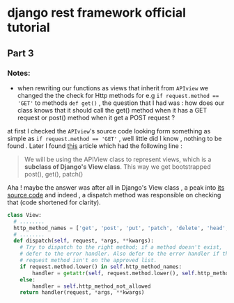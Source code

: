 # django rest framework official tutorial 
## Part 3

### Notes:
- when rewriting our functions as views that inherit from `APIview` we changed the the check for Http methods for e.g `if request.method == 'GET'` to methods `def get()` , the question that I had was : how does our class knows that it should call the get() method when it has a GET request or post() method when it get a POST request ?

at first I checked the `APIview`'s source code looking form something as simple as `if request.method == 'GET'` , well little did I know , nothing to be found . Later I found [this](https://stackabuse.com/creating-a-rest-api-with-django-rest-framework#theapiviewclass) article which had the following line :
> We will be using the APIView class to represent views, which is a **subclass of Django's View class**. This way we get bootstrapped post(), get(), patch()

Aha ! maybe the answer was after all in Django's View class , a peak into [its source code](https://github.com/django/django/blob/ca9872905559026af82000e46cde6f7dedc897b6/django/views/generic/base.py#L93) and indeed , a dispatch method was responsible on checking that (code shortened for clarity).
``` python
class View:
  # ........
  http_method_names = ['get', 'post', 'put', 'patch', 'delete', 'head', 'options', 'trace']
  # ........
  def dispatch(self, request, *args, **kwargs):
    # Try to dispatch to the right method; if a method doesn't exist,
    # defer to the error handler. Also defer to the error handler if the
    # request method isn't on the approved list.
    if request.method.lower() in self.http_method_names:
        handler = getattr(self, request.method.lower(), self.http_method_not_allowed)
    else:
        handler = self.http_method_not_allowed
    return handler(request, *args, **kwargs)
```